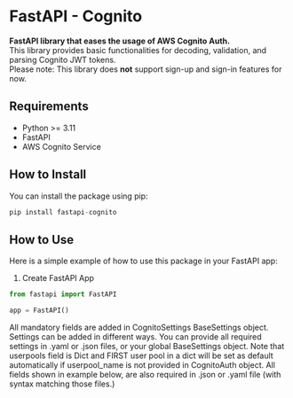 # FastAPI - Cognito

**FastAPI library that eases the usage of AWS Cognito Auth.**  
This library provides basic functionalities for decoding, validation, and parsing Cognito JWT tokens.  
Please note: This library does **not** support sign-up and sign-in features for now.

## Requirements

- Python >= 3.11
- FastAPI
- AWS Cognito Service

## How to Install

You can install the package using pip:

```py
pip install fastapi-cognito
```

## How to Use
Here is a simple example of how to use this package in your FastAPI app:

1. Create FastAPI App

```py
from fastapi import FastAPI

app = FastAPI()
```

All mandatory fields are added in CognitoSettings BaseSettings object. Settings can be added in different ways. You can provide all required settings in .yaml or .json files, or your global BaseSettings object. Note that userpools field is Dict and FIRST user pool in a dict will be set as default automatically if userpool_name is not provided in CognitoAuth object. All fields shown in example below, are also required in .json or .yaml file (with syntax matching those files.)


